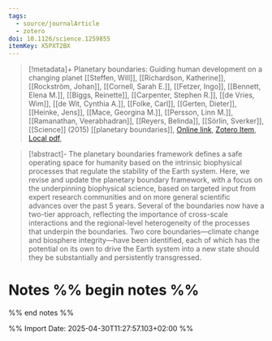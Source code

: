 ```yaml
---
tags:
  - source/journalArticle
  - zotero
doi: 10.1126/science.1259855
itemKey: X5PXT2BX
---
```

>[!metadata]+
> Planetary boundaries: Guiding human development on a changing planet
> [[Steffen, Will]], [[Richardson, Katherine]], [[Rockström, Johan]], [[Cornell, Sarah E.]], [[Fetzer, Ingo]], [[Bennett, Elena M.]], [[Biggs, Reinette]], [[Carpenter, Stephen R.]], [[de Vries, Wim]], [[de Wit, Cynthia A.]], [[Folke, Carl]], [[Gerten, Dieter]], [[Heinke, Jens]], [[Mace, Georgina M.]], [[Persson, Linn M.]], [[Ramanathan, Veerabhadran]], [[Reyers, Belinda]], [[Sörlin, Sverker]], 
> [[Science]] (2015)
> [[planetary boundaries]], 
> [Online link](https://www.science.org/doi/10.1126/science.1259855), [Zotero Item](zotero://select/library/items/X5PXT2BX), [Local pdf](file://C:/Users/aburg/Documents/references/zotero/storage/AY7GGIY3/Steffen2015_Planetaryboundaries.pdf), 

>[!abstract]-
>The planetary boundaries framework defines a safe operating space for humanity based on the intrinsic biophysical processes that regulate the stability of the Earth system. Here, we revise and update the planetary boundary framework, with a focus on the underpinning biophysical science, based on targeted input from expert research communities and on more general scientific advances over the past 5 years. Several of the boundaries now have a two-tier approach, reflecting the importance of cross-scale interactions and the regional-level heterogeneity of the processes that underpin the boundaries. Two core boundaries—climate change and biosphere integrity—have been identified, each of which has the potential on its own to drive the Earth system into a new state should they be substantially and persistently transgressed.

# Notes %% begin notes %%

%% end notes %%




%% Import Date: 2025-04-30T11:27:57.103+02:00 %%
